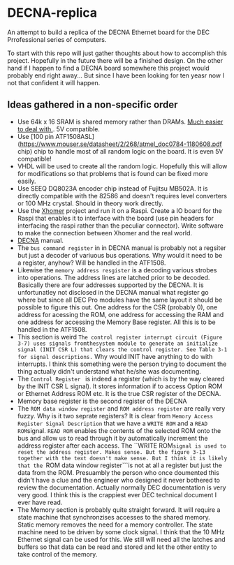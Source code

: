 # DECNA-replica
An attempt to build a replica of the DECNA Ethernet board for the DEC Prrofessional series of computers.

To start with this repo will just gather thoughts about how to accomplish this project. Hopefully in the future there will be a finished design. On the other hand if I happen to find a DECNA board somewhere this project would probably end right away... But since I have been looking for ten yeasr now I not that confident it will happen.

## Ideas gathered in a non-specific order

* Use 64k x 16 SRAM is shared memory rather than DRAMs.  [Much easier to deal with.](https://www.mouser.se/datasheet/2/198/61C6416AL-258356.pdf). 5V compatible.
* Use [100 pin ATF1508ASL](https://www.mouser.se/datasheet/2/268/atmel_doc0784-1180608.pdf chip) chip to handle most of all random logic on the board. It is even 5V compatible!
* VHDL will be used to create all the random logic. Hopefully this will allow for modifications so that problems that is found can be fixed more easily.
* Use SEEQ DQ8023A encoder chip instead of Fujitsu MB502A. It is directly compatible with the 82586 and doesn't requires level converters or 100 MHz crystal. Should in theory work directly. 
* Use the [Xhomer](https://xhomer.isani.org/xhomer/) project and run it on a Raspi. Create a IO board for the Raspi that enables it to interface with the board (use pin headers for interfacing the raspi rather than the peculiar connector). Write software to make the connection between Xhomer and the real world.
* [DECNA](DECNA.pdf) manual.
* The ```bus command register``` in in DECNA manual is probably not a regsiter but just a decoder of variuous bus operations. Why would it need to be a register, anyhow? Will be handled in the ATF1508.
* Likewise the ```memory address resgister``` is a decoding various strobes into operations. The address lines are latched prior to be decoded. Basically there are four addresses supported by the DECNA. It is unfortunatley not disclosed in the DECNA manual what register go where but since all DEC Pro modules have the same layout it should be possible to figure this out. One address for the CSR (probably 0), one address for acessing the ROM, one address for accessing the RAM and one address for accessing the Memory Base register. All this is to be handled in the ATF1508. 
* This section is weird ```The control register interrupt circuit (Figure 3-7) uses signals fromthesystem module to generate an initialize signal (INIT CSR L) that clears the control register. See Table 3-1 for signal descriptions.``` Why would INIT have anything to do with interrupts. I think this something were the person trying to document the thing actually didn't understand what he/she was documenting.
* The ```Control Register ``` is indeed a register (which is by the way cleared by the INIT CSR L signal). It stores information if to access Option ROM or Ethernet Address ROM etc. It is the true CSR register of the DECNA.
* Memory base register is the second register of the DECNA
* The ```ROM data window register``` and ```ROM address register``` are really very fuzzy. Why is it two seprate registers? It is clear from ```Memory Access Register Signal Description``` that we have a ```WRITE ROM``` and a ```READ ROM```signal. ```READ ROM``` enables the contents of the selected ROM onto the bus and allow us to read through it by automatically increment the address register after each access. The ``WRITE ROM```signal is used to reset the address register. Makes sense. But the figure 3-13 together with the text doesn't make sense. But I think it is likely that the ```ROM data window register```is not at all a register but just the data from the ROM. Presuambly the person who once doumented this didn't have a clue and the engineer who designed it never bothered to review the documentation. Actually normally DEC documentation is very very good. I think this is the crappiest ever DEC technical document I ever have read.
* The Memory section is probably quite straight forward. It will require a state machine that synchronzises accesses to the shared memory. Static memory removes the need for a memory controller. The state machine need to be driven by some clock signal. I think that the 10 MHz Ethernet signal can be used for this. We still will need all the latches and buffers so that data can be read and stored and let the other entity to take control of the memory.
  
